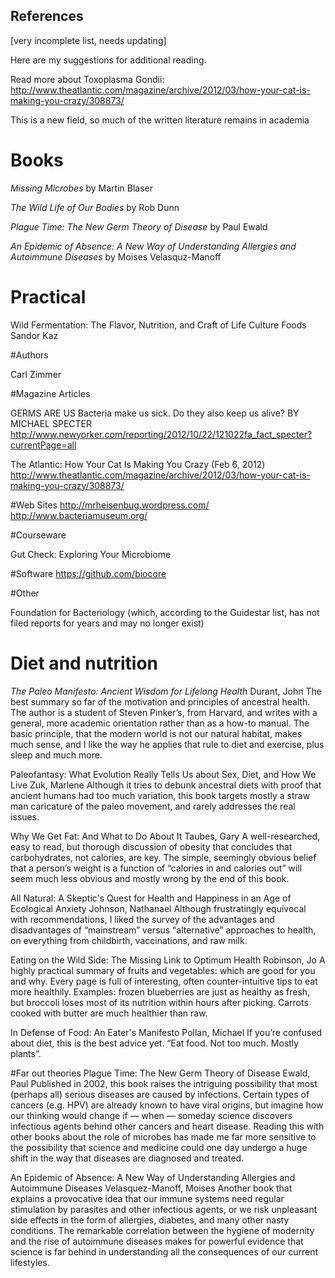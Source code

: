 References
----------
[very incomplete list, needs updating]

Here are my suggestions for additional reading.

Read more about Toxoplasma Gondii: http://www.theatlantic.com/magazine/archive/2012/03/how-your-cat-is-making-you-crazy/308873/

This is a new field, so much of the written literature remains in academia

# Books

*Missing Microbes* by Martin Blaser

*The Wild Life of Our Bodies* by Rob Dunn

*Plague Time: The New Germ Theory of Disease* by Paul Ewald

*An Epidemic of Absence: A New Way of Understanding Allergies and Autoimmune Diseases* by Moises Velasquz-Manoff

# Practical
Wild Fermentation: The Flavor, Nutrition, and Craft of Life Culture Foods Sandor Kaz

#Authors

Carl Zimmer

#Magazine Articles

GERMS ARE US
Bacteria make us sick. Do they also keep us alive? BY MICHAEL SPECTER 
http://www.newyorker.com/reporting/2012/10/22/121022fa_fact_specter?currentPage=all

The Atlantic: How Your Cat Is Making You Crazy (Feb 6, 2012) http://www.theatlantic.com/magazine/archive/2012/03/how-your-cat-is-making-you-crazy/308873/


#Web Sites
http://mrheisenbug.wordpress.com/
http://www.bacteriamuseum.org/

#Courseware

Gut Check: Exploring Your Microbiome


#Software
https://github.com/biocore

#Other

Foundation for Bacteriology (which, according to the Guidestar list, has not filed reports for years and may no longer exist)


# Diet and nutrition

*The Paleo Manifesto: Ancient Wisdom for Lifelong Health*     Durant, John
The best summary so far of the motivation and principles of ancestral health. The author is a student of Steven Pinker’s, from Harvard, and writes with a general, more academic orientation rather than as a how-to manual. The basic principle, that the modern world is not our natural habitat, makes much sense, and I like the way he applies that rule to diet and exercise, plus sleep and much more.

Paleofantasy: What Evolution Really Tells Us about Sex, Diet, and How We Live     Zuk, Marlene
Although it tries to debunk ancestral diets with proof that ancient humans had too much variation, this book targets mostly a straw man caricature of the paleo movement, and rarely addresses the real issues. 

Why We Get Fat: And What to Do About It     Taubes, Gary
A well-researched, easy to read, but thorough discussion of obesity that concludes that carbohydrates, not calories, are key. The simple, seemingly obvious belief that a person’s weight is a function of “calories in and calories out” will seem much less obvious and mostly wrong by the end of this book.

All Natural: A Skeptic's Quest for Health and Happiness in an Age of Ecological Anxiety     Johnson, Nathanael
Although frustratingly equivocal with recommendations, I liked the survey of the advantages and disadvantages of “mainstream” versus “alternative” approaches to health, on everything from childbirth, vaccinations, and raw milk.

Eating on the Wild Side: The Missing Link to Optimum Health     Robinson, Jo
A highly practical summary of fruits and vegetables: which are good for you and why. Every page is full of interesting, often counter-intuitive tips to eat more healthily. Examples: frozen blueberries are just as healthy as fresh, but broccoli loses most of its nutrition within hours after picking. Carrots cooked with butter are much healthier than raw.

In Defense of Food: An Eater's Manifesto		Pollan, Michael
If you’re confused about diet, this is the best advice yet. “Eat food. Not too much. Mostly plants”. 

#Far out theories
Plague Time: The New Germ Theory of Disease     Ewald, Paul
Published in 2002, this book raises the intriguing possibility that most (perhaps all) serious diseases are caused by infections. Certain types of cancers (e.g. HPV) are already known to have viral origins, but imagine how our thinking would change if — when — someday science discovers infectious agents behind other cancers and heart disease. Reading this with other books about the role of microbes has made me far more sensitive to the possibility that science and medicine could one day undergo a huge shift in the way that diseases are diagnosed and treated.

An Epidemic of Absence: A New Way of Understanding Allergies and Autoimmune Diseases     Velasquez-Manoff, Moises
Another book that explains a provocative idea that our immune systems need regular stimulation by parasites and other infectious agents, or we risk unpleasant side effects in the form of allergies, diabetes, and many other nasty conditions. The remarkable correlation between the hygiene  of modernity and the rise of autoimmune diseases makes for powerful evidence that science is far behind in understanding all the consequences of our current lifestyles.